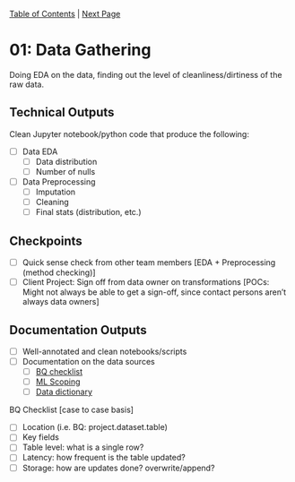 [Table of Contents](../README.md) | [Next Page](02_building_the_base_table.md)

# 01: Data Gathering
Doing EDA on the data, finding out the level of cleanliness/dirtiness of the raw data.

## Technical Outputs
Clean Jupyter notebook/python code that produce the following:

- [ ] Data EDA
    - [ ] Data distribution
    - [ ] Number of nulls
- [ ] Data Preprocessing
    - [ ] Imputation
    - [ ] Cleaning
    - [ ] Final stats (distribution, etc.)

## Checkpoints
- [ ] Quick sense check from other team members [EDA + Preprocessing (method checking)]
- [ ] Client Project: Sign off from data owner on transformations [POCs: Might not always be able to get a sign-off, since contact persons aren’t always data owners]

## Documentation Outputs
- [ ] Well-annotated and clean notebooks/scripts
- [ ] Documentation on the data sources
    - [ ] [BQ checklist](../README.md#bq-checklist)
    - [ ] [ML Scoping](../README.md#ml-scoping)
    - [ ] [Data dictionary](../README.md#data-dictionary)

BQ Checklist [case to case basis]
- [ ] Location (i.e. BQ: project.dataset.table)
- [ ] Key fields
- [ ] Table level: what is a single row?
- [ ] Latency: how frequent is the table updated?
- [ ] Storage: how are updates done? overwrite/append?
